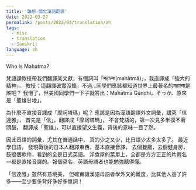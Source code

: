 ```yaml
---
title: '雜想-關於漢語翻譯'
date: 2022-03-27
permalink: /posts/2022/03/translation/zh
tags:
  - misc
  - translation
  - Sanskrit
language: zh
---
```


Who is Mahatma?

梵語課教授帶我們翻譯某文獻，有個詞叫「महात्मा(mahātmā)」，我直譯成「強大的精神」。
教授：這翻譯確實沒錯，不過…同學們應該都知道世界上最著名的महात्मा是誰吧？
我懵了，但美國同學們一下子就答出：Mahātmā Gandhi。そっか、原來是「聖雄甘地」。

為什麼不直接音譯成「摩訶塔瑪」呢？
應該是因為漢語翻譯外文詞彙，講究「信達雅」，
首先是「信」，翻譯成「摩訶塔瑪」，
不會梵語的，第一次見多半摸不著頭腦，
翻譯成「聖雄」，可以直接望文生義，背後的意味一目了然。

因此音譯的詞彙，尤其在普通話中，
真的少之又少，比日語少太多太多了。
最近學日語，
發現戰後的日本人翻譯東西，基本直接音譯，
去個餐廳，去個健身房，鼓搗個軟件，看到的全是日式英語。
洋食屋的菜單上，全都是方方正正的片假名—都是直接音譯的。報個菜名，英語母語者也能勉強聽得懂。

「信達雅」雖然有意境美，
但確實讓漢語母語者學外文的難度，比其他人高了許多——至少要多背好多好多單詞！

